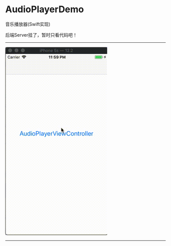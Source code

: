 # AudioPlayerDemo
音乐播放器(Swift实现)

后端Server挂了，暂时只看代码吧！

--------------------------------------------

![Alt tag](demo.gif)

--------------------------------------------

